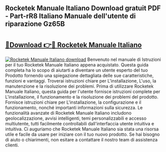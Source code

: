 ## Rocketek Manuale Italiano Download gratuit PDF - Part-rR8 Italiano Manuale dell'utente di riparazione Gz65B

# <h2><a href="http://dfbntrf.blite.top/?on=Rocketek+Manuale+Italiano">🔗Download 👉🔴 Rocketek Manuale Italiano</a></h2>

[![Rocketek Manuale Italiano download](https://i.imgur.com/lujVjoI.png)](http://dfbntrf.blite.top/?on=Rocketek+Manuale+Italiano)
Benvenuto nel manuale di Istruzioni per il tuo Rocketek Manuale Italiano appena acquistato. Questa guida completa ha lo scopo di aiutarti a diventare un utente esperto del tuo Prodotto fornendo una spiegazione dettagliata delle sue caratteristiche, funzioni e vantaggi. Troverai istruzioni chiare per L'installazione, L'uso, la manutenzione e la risoluzione dei problemi. Prima di utilizzare Rocketek Manuale Italiano, questa guida per l'utente fornisce istruzioni complete per L'installazione, il funzionamento e la risoluzione dei problemi del prodotto. Fornisce istruzioni chiare per L'installazione, la configurazione e il funzionamento, nonché importanti informazioni sulla sicurezza. Le funzionalità avanzate di Rocketek Manuale Italiano includono geolocalizzazione, avvisi intelligenti, temi personalizzabili e accesso multiutente, tutti facilmente controllabili dall'interfaccia utente intuitiva e intuitiva. Ci auguriamo che Rocketek Manuale Italiano sia stata una risorsa utile e facile da usare per iniziare con il tuo nuovo prodotto. Se hai bisogno di aiuto o chiarimenti, non esitare a contattare il nostro team di assistenza clienti.
